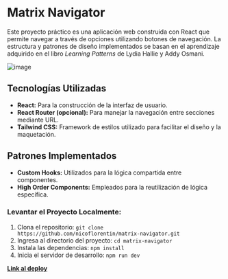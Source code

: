 # Matrix Navigator

Este proyecto práctico es una aplicación web construida con React que permite navegar a través de opciones utilizando botones de navegación. La estructura y patrones de diseño implementados se basan en el aprendizaje adquirido en el libro *Learning Patterns* de Lydia Hallie y Addy Osmani.

![image](https://github.com/nicoflorentin/matrix-navigator/assets/81888574/4d34d1be-d91b-4ca7-93f7-f92410c23cb1)

## Tecnologías Utilizadas

- **React:** Para la construcción de la interfaz de usuario.
- **React Router (opcional):** Para manejar la navegación entre secciones mediante URL.
- **Tailwind CSS:** Framework de estilos utilizado para facilitar el diseño y la maquetación.

## Patrones Implementados

- **Custom Hooks:** Utilizados para la lógica compartida entre componentes.
- **High Order Components:** Empleados para la reutilización de lógica específica.

### Levantar el Proyecto Localmente:

1. Clona el repositorio: `git clone https://github.com/nicoflorentin/matrix-navigator.git`
2. Ingresa al directorio del proyecto: `cd matrix-navigator`
3. Instala las dependencias: `npm install`
4. Inicia el servidor de desarrollo: `npm run dev`

**[Link al deploy](https://matrix-navigator.vercel.app/)**
